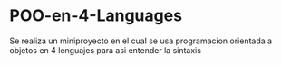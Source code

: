 # POO-en-4-Languages
Se realiza un miniproyecto en el cual se usa programacion orientada a objetos en 4 lenguajes para asi entender la sintaxis

